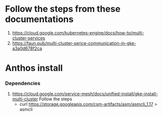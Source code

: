 # Follow the steps from these documentations

1. https://cloud.google.com/kubernetes-engine/docs/how-to/multi-cluster-services
2. https://faun.pub/multi-cluster-serice-communication-in-gke-a3a0d678f2ca

# Anthos install

### Dependencies

1. https://cloud.google.com/service-mesh/docs/unified-install/gke-install-multi-cluster
   Follow the steps
   - curl https://storage.googleapis.com/csm-artifacts/asm/asmcli_1.17 > asmcli
